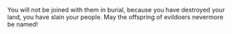 You will not be joined with them in burial, because you have destroyed your land, you have slain your people. May the offspring of evildoers nevermore be named!
